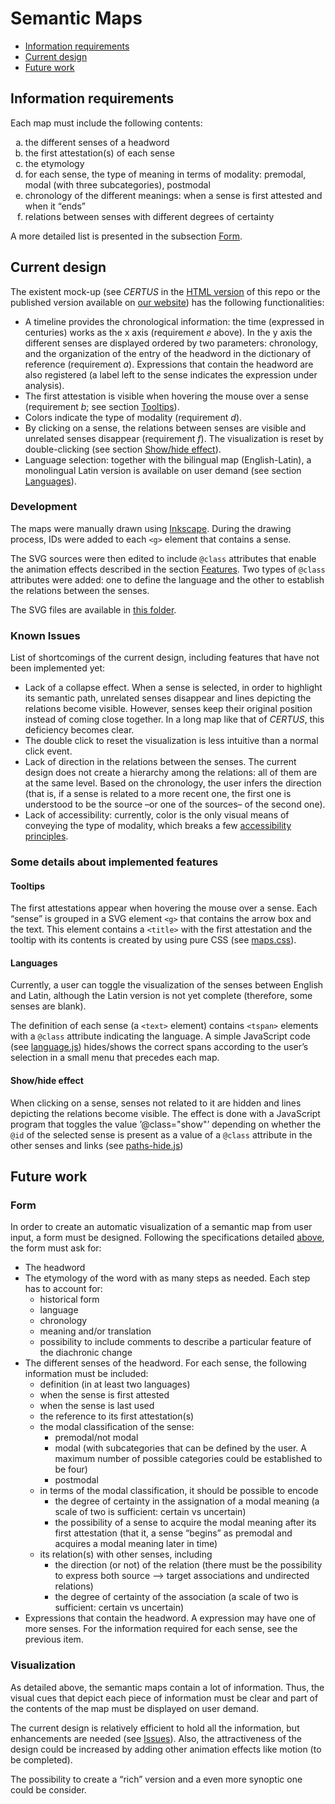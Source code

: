 # Semantic Maps
- [Information requirements](#information-requirements)
- [Current design](#current-design)
- [Future work](#future-work)

## Information requirements 
Each map must include the following contents:
<ol type="a">
  <li>the different senses of a headword</li>
  <li>the first attestation(s) of each sense</li>
  <li>the etymology</li>
  <li>for each sense, the type of meaning in terms of modality: premodal, modal (with three subcategories), postmodal</li>
  <li>chronology of the different meanings: when a sense is first attested and when it “ends”</li>
  <li>relations between senses with different degrees of certainty</li>
</ol>

A more detailed list is presented in the subsection [Form](#form).

## Current design
The existent mock-up (see _CERTUS_ in the [HTML version](https://github.com/WoPoss/semantic_maps/blob/master/drawn-maps/semantic-modal-maps.html) of this repo or the published version available on [our website](http://woposs.unil.ch/semantic-modal-maps.php)) has the following functionalities:
- A timeline provides the chronological information: the time (expressed in centuries) works as the x axis (requirement _e_ above). In the y axis the different senses are displayed ordered by two parameters: chronology, and the organization of the entry of the headword in the dictionary of reference (requirement _a_). Expressions that contain the headword are also registered (a label left to the sense indicates the expression under analysis).
- The first attestation is visible when hovering the mouse over a sense (requirement _b_; see section [Tooltips](#tooltips)).
- Colors indicate the type of modality (requirement _d_).
- By clicking on a sense, the relations between senses are visible and unrelated senses disappear (requirement _f_). The visualization is reset by double-clicking (see section [Show/hide effect](#show/hide-effect)).
- Language selection: together with the bilingual map (English-Latin), a monolingual Latin version is available on user demand (see section [Languages](#languages)).

### Development
The maps were manually drawn using [Inkscape](https://inkscape.org/). During the drawing process, IDs were added to each `<g>` element that contains a sense.

The SVG sources were then edited to include `@class` attributes that enable the animation effects described in the section [Features](#some-details-about-implemented-features). Two types of `@class` attributes were added: one to define the language and the other to establish the relations between the senses.

The SVG files are available in [this folder](https://github.com/WoPoss/semantic_maps/tree/master/drawn-maps/svg).

### Known Issues
List of shortcomings of the current design, including features that have not been implemented yet:
- Lack of a collapse effect. When a sense is selected, in order to highlight its semantic path, unrelated senses disappear and lines depicting the relations become visible. However, senses keep their original position instead of coming close together. In a long map like that of _CERTUS_, this deficiency becomes clear. 
- The double click to reset the visualization is less intuitive than a normal click event.
- Lack of direction in the relations between the senses. The current design does not create a hierarchy among the relations: all of them are at the same level. Based on the chronology, the user infers the direction (that is, if a sense is related to a more recent one, the first one is understood to be the source –or one of the sources– of the second one).
- Lack of accessibility: currently, color is the only visual means of conveying the type of modality, which breaks a few [accessibility principles](https://www.w3.org/WAI/fundamentals/accessibility-principles/).

### Some details about implemented features

#### Tooltips
The first attestations appear when hovering the mouse over a sense. Each “sense” is grouped in a SVG element `<g>` that contains the arrow box and the text. This element contains a `<title>` with the first attestation and the tooltip with its contents is created by using pure CSS (see [maps.css](https://github.com/WoPoss/semantic_maps/blob/master/drawn-maps/css/maps.css)).

#### Languages
Currently, a user can toggle the visualization of the senses between English and Latin, although the Latin version is not yet complete (therefore, some senses are blank).

The definition of each sense (a `<text>` element) contains `<tspan>` elements with a `@class` attribute indicating the language. A simple JavaScript code (see [language.js](https://github.com/WoPoss/semantic_maps/blob/master/drawn-maps/js/language.js)) hides/shows the correct spans according to the user’s selection in a small menu that precedes each map.

#### Show/hide effect
When clicking on a sense, senses not related to it are hidden and lines depicting the relations become visible. The effect is done with a JavaScript program that toggles the value ’@class="show"’ depending on whether the `@id` of the selected sense is present as a value of a `@class` attribute in the other senses and links (see [paths-hide.js](https://github.com/WoPoss/semantic_maps/blob/master/drawn-maps/js/paths-hide.js))

## Future work
### Form
In order to create an automatic visualization of a semantic map from user input, a form must be designed. Following the specifications detailed [above](#information-requirements), the form must ask for:
- The headword
- The etymology of the word with as many steps as needed. Each step has to account for:
    - historical form
    - language
    - chronology
    - meaning and/or translation
    - possibility to include comments to describe a particular feature of the diachronic change
- The different senses of the headword. For each sense, the following information must be included:
    - definition (in at least two languages)
    - when the sense is first attested
    - when the sense is last used
    - the reference to its first attestation(s)
    - the modal classification of the sense:
        - premodal/not modal
        - modal (with subcategories that can be defined by the user. A maximum number of possible categories could be established to be four)
        - postmodal
    - in terms of the modal classification, it should be possible to encode 
        - the degree of certainty in the assignation of a modal meaning (a scale of two is sufficient: certain vs uncertain)
        - the possibility of a sense to acquire the modal meaning after its first attestation (that it, a sense “begins” as premodal and acquires a modal meaning later in time)
    - its relation(s) with other senses, including 
        - the direction (or not) of the relation (there must be the possibility to express both source --> target associations and undirected relations)
        - the degree of certainty of the association (a scale of two is sufficient: certain vs uncertain)
- Expressions that contain the headword. A expression may have one of more senses. For the information required for each sense, see the previous item.

### Visualization
As detailed above, the semantic maps contain a lot of information. Thus, the visual cues that depict each piece of information must be clear and part of the contents of the map must be displayed on user demand.

The current design is relatively efficient to hold all the information, but enhancements are needed (see [Issues](#issues)). Also, the attractiveness of the design could be increased by adding other animation effects like motion (to be completed).

The possibility to create a “rich” version and a even more synoptic one could be consider.



